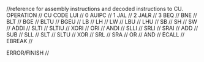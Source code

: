//reference for assembly instructions and decoded instructions to CU.
OPERATION // CU CODE
LUI // 0
AUIPC // 1
JAL // 2
JALR // 3
BEQ // 
BNE // 
BLT // 
BGE // 
BLTU // 
BGEU // 
LB // 
LH // 
LW // 
LBU // 
LHU // 
SB // 
SH // 
SW // 
ADDI // 
SLTI // 
SLTIU // 
XORI // 
ORI // 
ANDI // 
SLLI // 
SRLI // 
SRAI // 
ADD // 
SUB // 
SLL // 
SLT // 
SLTU // 
XOR // 
SRL // 
SRA // 
OR // 
AND // 
ECALL // 
EBREAK // 

ERROR/FINISH // 